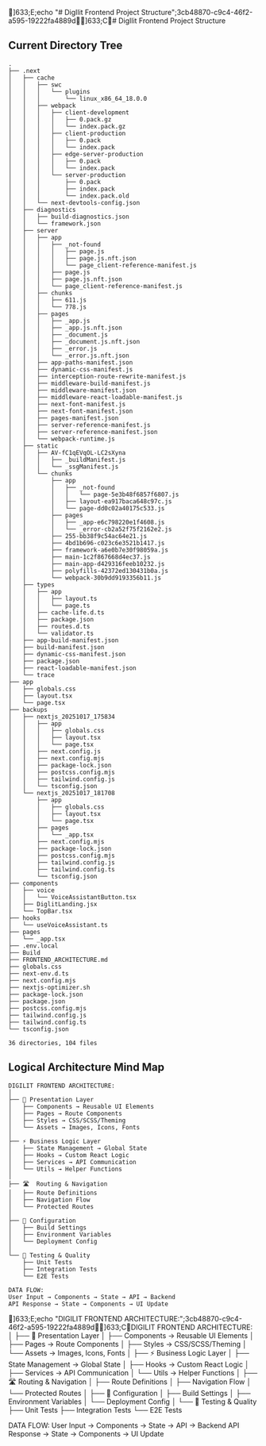 ]633;E;echo "# DigIlit Frontend Project Structure";3cb48870-c9c4-46f2-a595-19222fa4889d]633;C# DigIlit Frontend Project Structure

## Current Directory Tree
```
.
├── .next
│   ├── cache
│   │   ├── swc
│   │   │   └── plugins
│   │   │       └── linux_x86_64_18.0.0
│   │   ├── webpack
│   │   │   ├── client-development
│   │   │   │   ├── 0.pack.gz
│   │   │   │   └── index.pack.gz
│   │   │   ├── client-production
│   │   │   │   ├── 0.pack
│   │   │   │   └── index.pack
│   │   │   ├── edge-server-production
│   │   │   │   ├── 0.pack
│   │   │   │   └── index.pack
│   │   │   └── server-production
│   │   │       ├── 0.pack
│   │   │       ├── index.pack
│   │   │       └── index.pack.old
│   │   └── next-devtools-config.json
│   ├── diagnostics
│   │   ├── build-diagnostics.json
│   │   └── framework.json
│   ├── server
│   │   ├── app
│   │   │   ├── _not-found
│   │   │   │   ├── page.js
│   │   │   │   ├── page.js.nft.json
│   │   │   │   └── page_client-reference-manifest.js
│   │   │   ├── page.js
│   │   │   ├── page.js.nft.json
│   │   │   └── page_client-reference-manifest.js
│   │   ├── chunks
│   │   │   ├── 611.js
│   │   │   └── 778.js
│   │   ├── pages
│   │   │   ├── _app.js
│   │   │   ├── _app.js.nft.json
│   │   │   ├── _document.js
│   │   │   ├── _document.js.nft.json
│   │   │   ├── _error.js
│   │   │   └── _error.js.nft.json
│   │   ├── app-paths-manifest.json
│   │   ├── dynamic-css-manifest.js
│   │   ├── interception-route-rewrite-manifest.js
│   │   ├── middleware-build-manifest.js
│   │   ├── middleware-manifest.json
│   │   ├── middleware-react-loadable-manifest.js
│   │   ├── next-font-manifest.js
│   │   ├── next-font-manifest.json
│   │   ├── pages-manifest.json
│   │   ├── server-reference-manifest.js
│   │   ├── server-reference-manifest.json
│   │   └── webpack-runtime.js
│   ├── static
│   │   ├── AV-fC1qEVqOL-LC2sXyna
│   │   │   ├── _buildManifest.js
│   │   │   └── _ssgManifest.js
│   │   └── chunks
│   │       ├── app
│   │       │   ├── _not-found
│   │       │   │   └── page-5e3b48f6857f6807.js
│   │       │   ├── layout-ea917baca648c97c.js
│   │       │   └── page-dd0c02a40175c533.js
│   │       ├── pages
│   │       │   ├── _app-e6c798220e1f4608.js
│   │       │   └── _error-cb2a52f75f2162e2.js
│   │       ├── 255-bb38f9c54ac64e21.js
│   │       ├── 4bd1b696-c023c6e3521b1417.js
│   │       ├── framework-a6e0b7e30f98059a.js
│   │       ├── main-1c2f867668d4ec37.js
│   │       ├── main-app-d429316feeb10232.js
│   │       ├── polyfills-42372ed130431b0a.js
│   │       └── webpack-30b9dd9193356b11.js
│   ├── types
│   │   ├── app
│   │   │   ├── layout.ts
│   │   │   └── page.ts
│   │   ├── cache-life.d.ts
│   │   ├── package.json
│   │   ├── routes.d.ts
│   │   └── validator.ts
│   ├── app-build-manifest.json
│   ├── build-manifest.json
│   ├── dynamic-css-manifest.json
│   ├── package.json
│   ├── react-loadable-manifest.json
│   └── trace
├── app
│   ├── globals.css
│   ├── layout.tsx
│   └── page.tsx
├── backups
│   ├── nextjs_20251017_175834
│   │   ├── app
│   │   │   ├── globals.css
│   │   │   ├── layout.tsx
│   │   │   └── page.tsx
│   │   ├── next.config.js
│   │   ├── next.config.mjs
│   │   ├── package-lock.json
│   │   ├── postcss.config.mjs
│   │   ├── tailwind.config.js
│   │   └── tsconfig.json
│   └── nextjs_20251017_181708
│       ├── app
│       │   ├── globals.css
│       │   ├── layout.tsx
│       │   └── page.tsx
│       ├── pages
│       │   └── _app.tsx
│       ├── next.config.mjs
│       ├── package-lock.json
│       ├── postcss.config.mjs
│       ├── tailwind.config.js
│       ├── tailwind.config.ts
│       └── tsconfig.json
├── components
│   ├── voice
│   │   └── VoiceAssistantButton.tsx
│   ├── DiglitLanding.jsx
│   └── TopBar.tsx
├── hooks
│   └── useVoiceAssistant.ts
├── pages
│   └── _app.tsx
├── .env.local
├── Build
├── FRONTEND_ARCHITECTURE.md
├── globals.css
├── next-env.d.ts
├── next.config.mjs
├── nextjs-optimizer.sh
├── package-lock.json
├── package.json
├── postcss.config.mjs
├── tailwind.config.js
├── tailwind.config.ts
└── tsconfig.json

36 directories, 104 files
```

## Logical Architecture Mind Map
```
DIGILIT FRONTEND ARCHITECTURE:
│
├── 🎨 Presentation Layer
│   ├── Components → Reusable UI Elements
│   ├── Pages → Route Components
│   ├── Styles → CSS/SCSS/Theming
│   └── Assets → Images, Icons, Fonts
│
├── ⚡ Business Logic Layer
│   ├── State Management → Global State
│   ├── Hooks → Custom React Logic
│   ├── Services → API Communication
│   └── Utils → Helper Functions
│
├── 🛣️  Routing & Navigation
│   ├── Route Definitions
│   ├── Navigation Flow
│   └── Protected Routes
│
├── 🔧 Configuration
│   ├── Build Settings
│   ├── Environment Variables
│   └── Deployment Config
│
└── 🧪 Testing & Quality
    ├── Unit Tests
    ├── Integration Tests
    └── E2E Tests

DATA FLOW:
User Input → Components → State → API → Backend
API Response → State → Components → UI Update
```
]633;E;echo "DIGILIT FRONTEND ARCHITECTURE:";3cb48870-c9c4-46f2-a595-19222fa4889d]633;CDIGILIT FRONTEND ARCHITECTURE:
│
├── 🎨 Presentation Layer
│   ├── Components → Reusable UI Elements
│   ├── Pages → Route Components
│   ├── Styles → CSS/SCSS/Theming
│   └── Assets → Images, Icons, Fonts
│
├── ⚡ Business Logic Layer
│   ├── State Management → Global State
│   ├── Hooks → Custom React Logic
│   ├── Services → API Communication
│   └── Utils → Helper Functions
│
├── 🛣️  Routing & Navigation
│   ├── Route Definitions
│   ├── Navigation Flow
│   └── Protected Routes
│
├── 🔧 Configuration
│   ├── Build Settings
│   ├── Environment Variables
│   └── Deployment Config
│
└── 🧪 Testing & Quality
    ├── Unit Tests
    ├── Integration Tests
    └── E2E Tests

DATA FLOW:
User Input → Components → State → API → Backend
API Response → State → Components → UI Update
```
